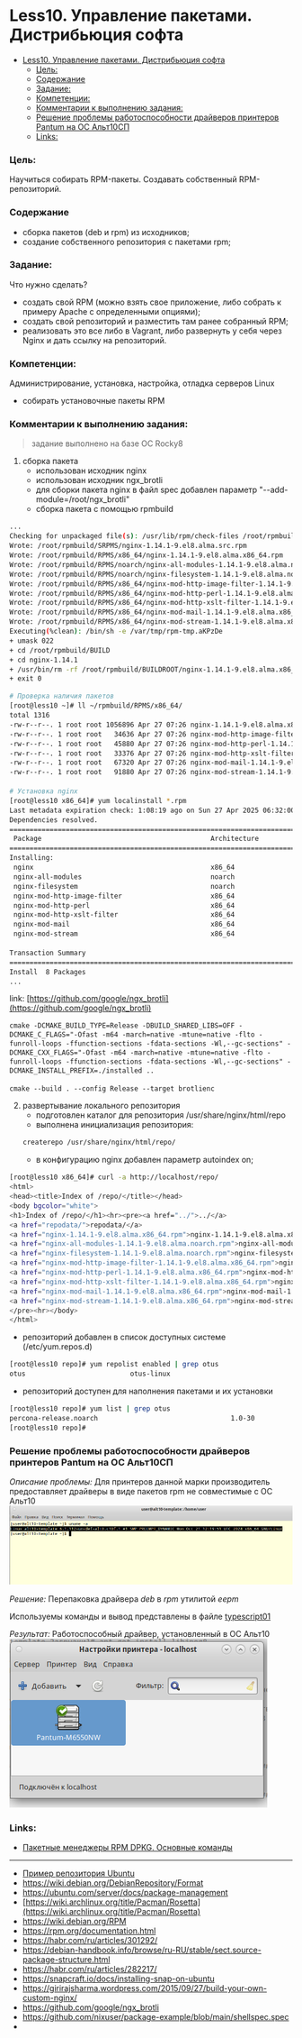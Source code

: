 # Less10. Управление пакетами. Дистрибьюция софта 
- [Less10. Управление пакетами. Дистрибьюция софта](#less10-управление-пакетами-дистрибьюция-софта)
    - [Цель:](#цель)
    - [Содержание](#содержание)
    - [Задание:](#задание)
    - [Компетенции:](#компетенции)
    - [Комментарии к выполнению задания:](#комментарии-к-выполнению-задания)
    - [Решение проблемы работоспособности драйверов принтеров Pantum на ОС Альт10СП](#решение-проблемы-работоспособности-драйверов-принтеров-pantum-на-ос-альт10сп)
    - [Links:](#links)

### Цель: 
Научиться собирать RPM-пакеты.
Создавать собственный RPM-репозиторий.

### Содержание
- сборка пакетов (deb и rpm) из исходников;
- создание собственного репозитория с пакетами rpm;

### Задание:
Что нужно сделать?

  -  создать свой RPM (можно взять свое приложение, либо собрать к примеру Apache с определенными опциями);
  -  cоздать свой репозиторий и разместить там ранее собранный RPM;
  -  реализовать это все либо в Vagrant, либо развернуть у себя через Nginx и дать ссылку на репозиторий.


### Компетенции:
Администрирование, установка, настройка, отладка серверов Linux
- собирать установочные пакеты RPM

### Комментарии к выполнению задания:
> задание выполнено на базе ОС Rocky8

1. сборка пакета
   - использован исходник nginx
   - использован исходник ngx_brotli
   - для сборки пакета nginx в файл spec добавлен параметр "--add-module=/root/ngx_brotli"
   - сборка пакета с помощью rpmbuild

```bash
...
Checking for unpackaged file(s): /usr/lib/rpm/check-files /root/rpmbuild/BUILDROOT/nginx-1.14.1-9.el8.alma.x86_64
Wrote: /root/rpmbuild/SRPMS/nginx-1.14.1-9.el8.alma.src.rpm
Wrote: /root/rpmbuild/RPMS/x86_64/nginx-1.14.1-9.el8.alma.x86_64.rpm
Wrote: /root/rpmbuild/RPMS/noarch/nginx-all-modules-1.14.1-9.el8.alma.noarch.rpm
Wrote: /root/rpmbuild/RPMS/noarch/nginx-filesystem-1.14.1-9.el8.alma.noarch.rpm
Wrote: /root/rpmbuild/RPMS/x86_64/nginx-mod-http-image-filter-1.14.1-9.el8.alma.x86_64.rpm
Wrote: /root/rpmbuild/RPMS/x86_64/nginx-mod-http-perl-1.14.1-9.el8.alma.x86_64.rpm
Wrote: /root/rpmbuild/RPMS/x86_64/nginx-mod-http-xslt-filter-1.14.1-9.el8.alma.x86_64.rpm
Wrote: /root/rpmbuild/RPMS/x86_64/nginx-mod-mail-1.14.1-9.el8.alma.x86_64.rpm
Wrote: /root/rpmbuild/RPMS/x86_64/nginx-mod-stream-1.14.1-9.el8.alma.x86_64.rpm
Executing(%clean): /bin/sh -e /var/tmp/rpm-tmp.aKPzDe
+ umask 022
+ cd /root/rpmbuild/BUILD
+ cd nginx-1.14.1
+ /usr/bin/rm -rf /root/rpmbuild/BUILDROOT/nginx-1.14.1-9.el8.alma.x86_64
+ exit 0
```

```bash
# Проверка наличия пакетов
[root@less10 ~]# ll ~/rpmbuild/RPMS/x86_64/
total 1316
-rw-r--r--. 1 root root 1056896 Apr 27 07:26 nginx-1.14.1-9.el8.alma.x86_64.rpm
-rw-r--r--. 1 root root   34636 Apr 27 07:26 nginx-mod-http-image-filter-1.14.1-9.el8.alma.x86_64.rpm
-rw-r--r--. 1 root root   45880 Apr 27 07:26 nginx-mod-http-perl-1.14.1-9.el8.alma.x86_64.rpm
-rw-r--r--. 1 root root   33376 Apr 27 07:26 nginx-mod-http-xslt-filter-1.14.1-9.el8.alma.x86_64.rpm
-rw-r--r--. 1 root root   67320 Apr 27 07:26 nginx-mod-mail-1.14.1-9.el8.alma.x86_64.rpm
-rw-r--r--. 1 root root   91880 Apr 27 07:26 nginx-mod-stream-1.14.1-9.el8.alma.x86_64.rpm

# Установка nginx
[root@less10 x86_64]# yum localinstall *.rpm
Last metadata expiration check: 1:08:19 ago on Sun 27 Apr 2025 06:32:00 AM UTC.
Dependencies resolved.
===============================================================================================================================================================
 Package                                          Architecture                Version                                  Repository                         Size
===============================================================================================================================================================
Installing:
 nginx                                            x86_64                      1:1.14.1-9.el8.alma                      @commandline                      1.0 M
 nginx-all-modules                                noarch                      1:1.14.1-9.el8.alma                      @commandline                       22 k
 nginx-filesystem                                 noarch                      1:1.14.1-9.el8.alma                      @commandline                       23 k
 nginx-mod-http-image-filter                      x86_64                      1:1.14.1-9.el8.alma                      @commandline                       34 k
 nginx-mod-http-perl                              x86_64                      1:1.14.1-9.el8.alma                      @commandline                       45 k
 nginx-mod-http-xslt-filter                       x86_64                      1:1.14.1-9.el8.alma                      @commandline                       33 k
 nginx-mod-mail                                   x86_64                      1:1.14.1-9.el8.alma                      @commandline                       66 k
 nginx-mod-stream                                 x86_64                      1:1.14.1-9.el8.alma                      @commandline                       90 k

Transaction Summary
===============================================================================================================================================================
Install  8 Packages
...

```

link: [https://github.com/google/ngx_brotli](https://github.com/google/ngx_brotli)

``` 
cmake -DCMAKE_BUILD_TYPE=Release -DBUILD_SHARED_LIBS=OFF -DCMAKE_C_FLAGS="-Ofast -m64 -march=native -mtune=native -flto -funroll-loops -ffunction-sections -fdata-sections -Wl,--gc-sections" -DCMAKE_CXX_FLAGS="-Ofast -m64 -march=native -mtune=native -flto -funroll-loops -ffunction-sections -fdata-sections -Wl,--gc-sections" -DCMAKE_INSTALL_PREFIX=./installed ..

cmake --build . --config Release --target brotlienc
```

2. развертывание локального репозитория
   - подготовлен каталог для репозитория /usr/share/nginx/html/repo
   - выполнена инициализация репозитория:
   ```bash
   createrepo /usr/share/nginx/html/repo/
   ```
   - в конфигурацию nginx добавлен параметр autoindex on;
  ```bash
  [root@less10 x86_64]# curl -a http://localhost/repo/
<html>
<head><title>Index of /repo/</title></head>
<body bgcolor="white">
<h1>Index of /repo/</h1><hr><pre><a href="../">../</a>
<a href="repodata/">repodata/</a>                                          27-Apr-2025 07:43                   -
<a href="nginx-1.14.1-9.el8.alma.x86_64.rpm">nginx-1.14.1-9.el8.alma.x86_64.rpm</a>                 27-Apr-2025 07:43             1056896
<a href="nginx-all-modules-1.14.1-9.el8.alma.noarch.rpm">nginx-all-modules-1.14.1-9.el8.alma.noarch.rpm</a>     27-Apr-2025 07:43               22804
<a href="nginx-filesystem-1.14.1-9.el8.alma.noarch.rpm">nginx-filesystem-1.14.1-9.el8.alma.noarch.rpm</a>      27-Apr-2025 07:43               23776
<a href="nginx-mod-http-image-filter-1.14.1-9.el8.alma.x86_64.rpm">nginx-mod-http-image-filter-1.14.1-9.el8.alma.x..&gt;</a> 27-Apr-2025 07:43               34636
<a href="nginx-mod-http-perl-1.14.1-9.el8.alma.x86_64.rpm">nginx-mod-http-perl-1.14.1-9.el8.alma.x86_64.rpm</a>   27-Apr-2025 07:43               45880
<a href="nginx-mod-http-xslt-filter-1.14.1-9.el8.alma.x86_64.rpm">nginx-mod-http-xslt-filter-1.14.1-9.el8.alma.x8..&gt;</a> 27-Apr-2025 07:43               33376
<a href="nginx-mod-mail-1.14.1-9.el8.alma.x86_64.rpm">nginx-mod-mail-1.14.1-9.el8.alma.x86_64.rpm</a>        27-Apr-2025 07:43               67320
<a href="nginx-mod-stream-1.14.1-9.el8.alma.x86_64.rpm">nginx-mod-stream-1.14.1-9.el8.alma.x86_64.rpm</a>      27-Apr-2025 07:43               91880
</pre><hr></body>
</html>

  ```
   - репозиторий добавлен в список доступных системе (/etc/yum.repos.d)
```bash
[root@less10 repo]# yum repolist enabled | grep otus
otus                          otus-linux
```
   - репозиторий доступен для наполнения пакетами и их установки 
```bash
[root@less10 repo]# yum list | grep otus
percona-release.noarch                                 1.0-30                                                     @otus                     
[root@less10 repo]# 

```
### Решение проблемы работоспособности драйверов принтеров Pantum на ОС Альт10СП

_Описание проблемы:_ 
Для принтеров данной марки производитель предоставляет драйверы в виде пакетов rpm не совместимые с ОС Альт10
![alt10](./appendix/Screenshot_49.png)

_Решение:_ 
Перепаковка драйвера _deb_ в _rpm_ утилитой _eepm_

Используемы команды и вывод представлены в файле [typescript01](./appendix/typescript01)

_Результат:_ Работоспособный драйвер, установленный в ОС Альт10
![printer](./appendix/alt10_printer_manager.png)

### Links:

- [Пакетные менеджеры RPM DPKG. Основные команды](./appendix/less10.md)
---
- [Пример репозитория Ubuntu](http://ru.archive.ubuntu.com/ubuntu/)
- [https://wiki.debian.org/DebianRepository/Format  ](https://wiki.debian.org/DebianRepository/Format)
- [https://ubuntu.com/server/docs/package-management ](https://ubuntu.com/server/docs/package-management)
- [https://wiki.archlinux.org/title/Pacman/Rosetta](https://wiki.archlinux.org/title/Pacman/Rosetta)
- [https://wiki.debian.org/RPM  ](https://wiki.debian.org/RPM  )
- [https://rpm.org/documentation.html  ](https://rpm.org/documentation.html)
- [https://habr.com/ru/articles/301292/   ](https://habr.com/ru/articles/301292/   )
- [https://debian-handbook.info/browse/ru-RU/stable/sect.source-package-structure.html  ](https://debian-handbook.info/browse/ru-RU/stable/sect.source-package-structure.html  )
- [https://habr.com/ru/articles/282217/  ](https://habr.com/ru/articles/282217/  )
- [https://snapcraft.io/docs/installing-snap-on-ubuntu ](https://snapcraft.io/docs/installing-snap-on-ubuntu )
- [https://girirajsharma.wordpress.com/2015/09/27/build-your-own-custom-nginx/ ](https://girirajsharma.wordpress.com/2015/09/27/build-your-own-custom-nginx/ )
- [https://github.com/google/ngx_brotli ](https://github.com/google/ngx_brotli )
- [https://github.com/nixuser/package-example/blob/main/shellspec.spec ](https://github.com/nixuser/package-example/blob/main/shellspec.spec )
- 
